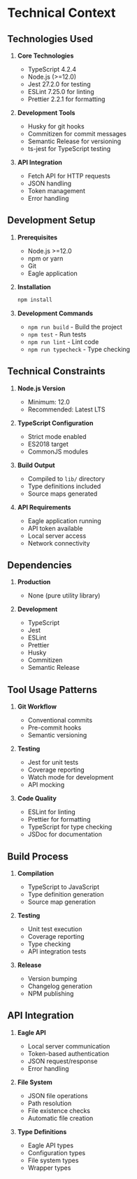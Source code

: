 # Technical Context

## Technologies Used

1. **Core Technologies**

   - TypeScript 4.2.4
   - Node.js (>=12.0)
   - Jest 27.2.0 for testing
   - ESLint 7.25.0 for linting
   - Prettier 2.2.1 for formatting

2. **Development Tools**

   - Husky for git hooks
   - Commitizen for commit messages
   - Semantic Release for versioning
   - ts-jest for TypeScript testing

3. **API Integration**
   - Fetch API for HTTP requests
   - JSON handling
   - Token management
   - Error handling

## Development Setup

1. **Prerequisites**

   - Node.js >=12.0
   - npm or yarn
   - Git
   - Eagle application

2. **Installation**

   ```bash
   npm install
   ```

3. **Development Commands**
   - `npm run build` - Build the project
   - `npm test` - Run tests
   - `npm run lint` - Lint code
   - `npm run typecheck` - Type checking

## Technical Constraints

1. **Node.js Version**

   - Minimum: 12.0
   - Recommended: Latest LTS

2. **TypeScript Configuration**

   - Strict mode enabled
   - ES2018 target
   - CommonJS modules

3. **Build Output**

   - Compiled to `lib/` directory
   - Type definitions included
   - Source maps generated

4. **API Requirements**
   - Eagle application running
   - API token available
   - Local server access
   - Network connectivity

## Dependencies

1. **Production**

   - None (pure utility library)

2. **Development**
   - TypeScript
   - Jest
   - ESLint
   - Prettier
   - Husky
   - Commitizen
   - Semantic Release

## Tool Usage Patterns

1. **Git Workflow**

   - Conventional commits
   - Pre-commit hooks
   - Semantic versioning

2. **Testing**

   - Jest for unit tests
   - Coverage reporting
   - Watch mode for development
   - API mocking

3. **Code Quality**
   - ESLint for linting
   - Prettier for formatting
   - TypeScript for type checking
   - JSDoc for documentation

## Build Process

1. **Compilation**

   - TypeScript to JavaScript
   - Type definition generation
   - Source map generation

2. **Testing**

   - Unit test execution
   - Coverage reporting
   - Type checking
   - API integration tests

3. **Release**
   - Version bumping
   - Changelog generation
   - NPM publishing

## API Integration

1. **Eagle API**

   - Local server communication
   - Token-based authentication
   - JSON request/response
   - Error handling

2. **File System**

   - JSON file operations
   - Path resolution
   - File existence checks
   - Automatic file creation

3. **Type Definitions**

   - Eagle API types
   - Configuration types
   - File system types
   - Wrapper types
